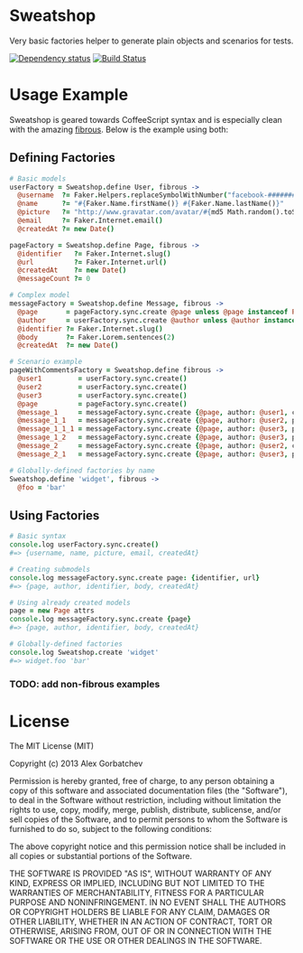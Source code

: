 # Sweatshop

Very basic factories helper to generate plain objects and scenarios for tests.

[![Dependency status](https://david-dm.org/alexgorbatchev/sweatshop.png)](https://david-dm.org/alexgorbatchev/sweatshop) [![Build Status](https://travis-ci.org/alexgorbatchev/sweatshop.png)](https://travis-ci.org/alexgorbatchev/sweatshop)

# Usage Example

Sweatshop is geared towards CoffeeScript syntax and is especially clean with the
amazing [fibrous](https://github.com/goodeggs/fibrous). Below is the example using both:

## Defining Factories

```coffeescript
# Basic models
userFactory = Sweatshop.define User, fibrous ->
  @username  ?= Faker.Helpers.replaceSymbolWithNumber("facebook-##########")
  @name      ?= "#{Faker.Name.firstName()} #{Faker.Name.lastName()}"
  @picture   ?= "http://www.gravatar.com/avatar/#{md5 Math.random().toString()}?d=identicon&f=y"
  @email     ?= Faker.Internet.email()
  @createdAt ?= new Date()

pageFactory = Sweatshop.define Page, fibrous ->
  @identifier   ?= Faker.Internet.slug()
  @url          ?= Faker.Internet.url()
  @createdAt    ?= new Date()
  @messageCount ?= 0

# Complex model
messageFactory = Sweatshop.define Message, fibrous ->
  @page       = pageFactory.sync.create @page unless @page instanceof Page
  @author     = userFactory.sync.create @author unless @author instanceof User
  @identifier ?= Faker.Internet.slug()
  @body       ?= Faker.Lorem.sentences(2)
  @createdAt  ?= new Date()

# Scenario example
pageWithCommentsFactory = Sweatshop.define fibrous ->
  @user1         = userFactory.sync.create()
  @user2         = userFactory.sync.create()
  @user3         = userFactory.sync.create()
  @page          = pageFactory.sync.create()
  @message_1     = messageFactory.sync.create {@page, author: @user1, createdAt: new Date('2013-03-03 10:00')}
  @message_1_1   = messageFactory.sync.create {@page, author: @user2, parent: @message_1}
  @message_1_1_1 = messageFactory.sync.create {@page, author: @user3, parent: @message_1_1}
  @message_1_2   = messageFactory.sync.create {@page, author: @user3, parent: @message_1}
  @message_2     = messageFactory.sync.create {@page, author: @user2, createdAt: new Date('2013-03-03 9:00')}
  @message_2_1   = messageFactory.sync.create {@page, author: @user3, parent: @message_2}

# Globally-defined factories by name
Sweatshop.define 'widget', fibrous ->
  @foo = 'bar'
```

## Using Factories

```coffeescript
# Basic syntax
console.log userFactory.sync.create()
#=> {username, name, picture, email, createdAt}

# Creating submodels
console.log messageFactory.sync.create page: {identifier, url}
#=> {page, author, identifier, body, createdAt}

# Using already created models
page = new Page attrs
console.log messageFactory.sync.create {page}
#=> {page, author, identifier, body, createdAt}

# Globally-defined factories
console.log Sweatshop.create 'widget'
#=> widget.foo 'bar'
```

### TODO: add non-fibrous examples

# License

The MIT License (MIT)

Copyright (c) 2013 Alex Gorbatchev

Permission is hereby granted, free of charge, to any person obtaining a copy
of this software and associated documentation files (the "Software"), to deal
in the Software without restriction, including without limitation the rights
to use, copy, modify, merge, publish, distribute, sublicense, and/or sell
copies of the Software, and to permit persons to whom the Software is
furnished to do so, subject to the following conditions:

The above copyright notice and this permission notice shall be included in
all copies or substantial portions of the Software.

THE SOFTWARE IS PROVIDED "AS IS", WITHOUT WARRANTY OF ANY KIND, EXPRESS OR
IMPLIED, INCLUDING BUT NOT LIMITED TO THE WARRANTIES OF MERCHANTABILITY,
FITNESS FOR A PARTICULAR PURPOSE AND NONINFRINGEMENT. IN NO EVENT SHALL THE
AUTHORS OR COPYRIGHT HOLDERS BE LIABLE FOR ANY CLAIM, DAMAGES OR OTHER
LIABILITY, WHETHER IN AN ACTION OF CONTRACT, TORT OR OTHERWISE, ARISING FROM,
OUT OF OR IN CONNECTION WITH THE SOFTWARE OR THE USE OR OTHER DEALINGS IN
THE SOFTWARE.
